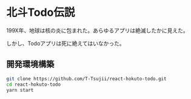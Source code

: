 # 北斗Todo伝説

199X年、地球は核の炎に包まれた。あらゆるアプリは絶滅したかに見えた。

しかし、Todoアプリは死に絶えてはいなかった。

## 開発環境構築

```bash
git clone https://github.com/T-Tsujii/react-hokuto-todo.git
cd react-hokuto-todo
yarn start
```

